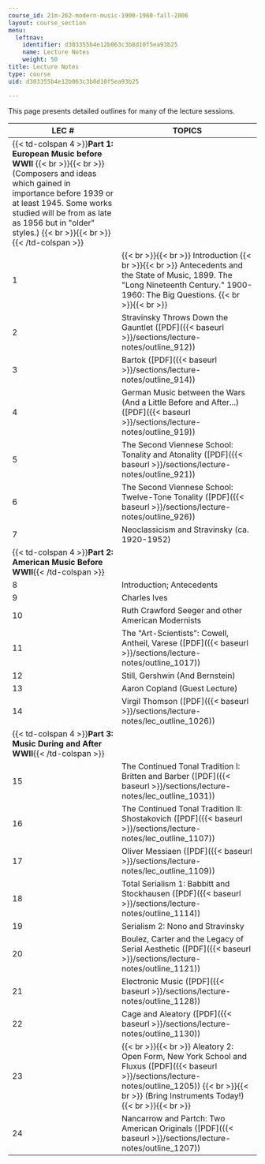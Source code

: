 ```yaml
---
course_id: 21m-262-modern-music-1900-1960-fall-2006
layout: course_section
menu:
  leftnav:
    identifier: d303355b4e12b063c3b8d10f5ea93b25
    name: Lecture Notes
    weight: 50
title: Lecture Notes
type: course
uid: d303355b4e12b063c3b8d10f5ea93b25

---
```


This page presents detailed outlines for many of the lecture sessions.

| LEC # | TOPICS |
| --- | --- |
| {{< td-colspan 4 >}}**Part 1: European Music before WWII** {{< br >}}{{< br >}} (Composers and ideas which gained in importance before 1939 or at least 1945. Some works studied will be from as late as 1956 but in "older" styles.) {{< br >}}{{< br >}} {{< /td-colspan >}} ||||
| 1 |  {{< br >}}{{< br >}} Introduction {{< br >}}{{< br >}} Antecedents and the State of Music, 1899. The "Long Nineteenth Century." 1900-1960: The Big Questions. {{< br >}}{{< br >}}  |
| 2 | Stravinsky Throws Down the Gauntlet ([PDF]({{< baseurl >}}/sections/lecture-notes/outline_912)) |
| 3 | Bartok ([PDF]({{< baseurl >}}/sections/lecture-notes/outline_914)) |
| 4 | German Music between the Wars (And a Little Before and After...) ([PDF]({{< baseurl >}}/sections/lecture-notes/outline_919)) |
| 5 | The Second Viennese School: Tonality and Atonality ([PDF]({{< baseurl >}}/sections/lecture-notes/outline_921)) |
| 6 | The Second Viennese School: Twelve-Tone Tonality ([PDF]({{< baseurl >}}/sections/lecture-notes/outline_926)) |
| 7 | Neoclassicism and Stravinsky (ca. 1920-1952) |
| {{< td-colspan 4 >}}**Part 2: American Music Before WWII**{{< /td-colspan >}} ||||
| 8 | Introduction; Antecedents |
| 9 | Charles Ives |
| 10 | Ruth Crawford Seeger and other American Modernists |
| 11 | The "Art-Scientists": Cowell, Antheil, Varese ([PDF]({{< baseurl >}}/sections/lecture-notes/outline_1017)) |
| 12 | Still, Gershwin (And Bernstein) |
| 13 | Aaron Copland (Guest Lecture) |
| 14 | Virgil Thomson ([PDF]({{< baseurl >}}/sections/lecture-notes/lec_outline_1026)) |
| {{< td-colspan 4 >}}**Part 3: Music During and After WWII**{{< /td-colspan >}} ||||
| 15 | The Continued Tonal Tradition I: Britten and Barber ([PDF]({{< baseurl >}}/sections/lecture-notes/lec_outline_1031)) |
| 16 | The Continued Tonal Tradition II: Shostakovich ([PDF]({{< baseurl >}}/sections/lecture-notes/lec_outline_1107)) |
| 17 | Oliver Messiaen ([PDF]({{< baseurl >}}/sections/lecture-notes/lec_outline_1109)) |
| 18 | Total Serialism 1: Babbitt and Stockhausen ([PDF]({{< baseurl >}}/sections/lecture-notes/outline_1114)) |
| 19 | Serialism 2: Nono and Stravinsky |
| 20 | Boulez, Carter and the Legacy of Serial Aesthetic ([PDF]({{< baseurl >}}/sections/lecture-notes/outline_1121)) |
| 21 | Electronic Music ([PDF]({{< baseurl >}}/sections/lecture-notes/outline_1128)) |
| 22 | Cage and Aleatory ([PDF]({{< baseurl >}}/sections/lecture-notes/outline_1130)) |
| 23 |  {{< br >}}{{< br >}} Aleatory 2: Open Form, New York School and Fluxus ([PDF]({{< baseurl >}}/sections/lecture-notes/outline_1205)) {{< br >}}{{< br >}} (Bring Instruments Today!) {{< br >}}{{< br >}}  |
| 24 | Nancarrow and Partch: Two American Originals ([PDF]({{< baseurl >}}/sections/lecture-notes/outline_1207))